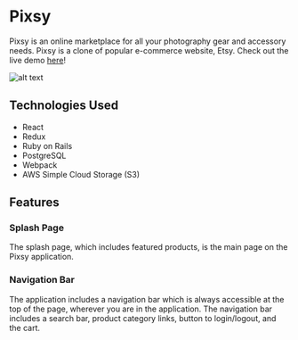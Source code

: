 # Pixsy

Pixsy is an online marketplace for all your photography gear and accessory needs. Pixsy is a clone of popular e-commerce website, Etsy. Check out the live demo [here](https://pixsy-fullstack.herokuapp.com/#/)!


![alt text](https://pixsy-dev.s3.us-east-2.amazonaws.com/github/splash.png)

## Technologies Used

-   React
-   Redux
-   Ruby on Rails
-   PostgreSQL
-   Webpack
-   AWS Simple Cloud Storage (S3)

## Features

### Splash Page

The splash page, which includes featured products, is the main page on the Pixsy application.

### Navigation Bar

The application includes a navigation bar which is always accessible at the top of the page, wherever you are in the application. The navigation bar includes a search bar, product category links, button to login/logout, and the cart. 

